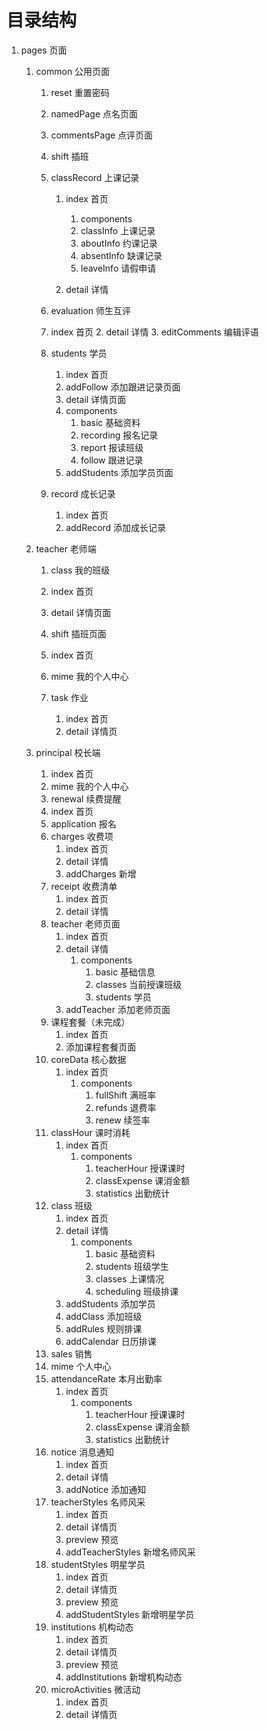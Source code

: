 # 目录结构

1. pages 页面

   1. common 公用页面

      1. reset 重置密码

      2. namedPage 点名页面

      3. commentsPage 点评页面

      4. shift 插班

      5. classRecord 上课记录

         1. index 首页
            1. components
            2. classInfo 上课记录
            3. aboutInfo 约课记录
            4. absentInfo 缺课记录
            5. leaveInfo 请假申请

         2. detail 详情

      6. evaluation 师生互评

        7. index 首页
                2. detail 详情
                3. editComments 编辑评语

      8. students 学员
         1. index 首页
         2. addFollow 添加跟进记录页面
         3.  detail 详情页面
            1. components
               1. basic 基础资料
               2. recording 报名记录
               3. report 报读班级
               4. follow 跟进记录
         4. addStudents 添加学员页面

      9. record 成长记录
            1. index 首页
            2. addRecord 添加成长记录

   2. teacher 老师端

      1.  class 我的班级

         1. index 首页
         2. detail 详情页面
         5.  shift 插班页面

      2. index 首页

      3. mime 我的个人中心
      5. task 作业
         1. index 首页
         2. detail 详情页

   3. principal 校长端

      1. index 首页
      2. mime 我的个人中心
      3. renewal 续费提醒
        4. index 首页
        5. application 报名
      6. charges 收费项
         1. index 首页
         2. detail 详情
         3. addCharges 新增
      7. receipt 收费清单
         1. index 首页
         2. detail 详情
      8. teacher 老师页面
         1. index 首页
         2. detail 详情
            1. components
               1. basic 基础信息
               2. classes 当前授课班级
               3. students 学员
         3. addTeacher 添加老师页面
      9. 课程套餐（未完成）
         1. index 首页
         2. 添加课程套餐页面
      10. coreData 核心数据
          1. index 首页
             1. components
                1. fullShift 满班率
                2. refunds 退费率
                3. renew 续签率
      11. classHour 课时消耗
          1. index 首页
             1. components
                1. teacherHour 授课课时
                2. classExpense 课消金额
                3. statistics 出勤统计
      12. class 班级
          1. index 首页
          2. detail 详情
             1. components
                1. basic 基础资料
                2. students 班级学生
                3. classes 上课情况
                4. scheduling 班级排课
          3. addStudents 添加学员
          4. addClass 添加班级
          5. addRules 规则排课
          6. addCalendar 日历排课
      13. sales 销售
      14. mime 个人中心
      15. attendanceRate 本月出勤率
          1. index 首页
             1. components
                1. teacherHour 授课课时
                2. classExpense 课消金额
                3. statistics 出勤统计
      16. notice 消息通知
          1. index 首页
          2. detail 详情
          3. addNotice 添加通知
      17. teacherStyles 名师风采
          1. index 首页
          2. detail 详情页
          3. preview 预览
          4. addTeacherStyles 新增名师风采
      18. studentStyles 明星学员
          1. index 首页
          2. detail 详情页
          3. preview 预览
          4. addStudentStyles 新增明星学员
      19. institutions 机构动态
          1. index 首页
          2. detail 详情页
          3. preview 预览
          4. addInstitutions 新增机构动态
      20. microActivities 微活动
          1. index 首页
          2. detail 详情页